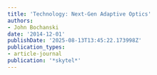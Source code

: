 ```yaml
---
title: 'Technology: Next-Gen Adaptive Optics'
authors:
- John Bochanski
date: '2014-12-01'
publishDate: '2025-08-13T13:45:22.173998Z'
publication_types:
- article-journal
publication: '*skytel*'
---
```

